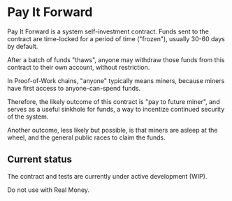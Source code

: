 
# Pay It Forward

Pay It Forward is a system self-investment contract.  Funds sent to the
contract are time-locked for a period of time ("frozen"), usually 30-60
days by default.

After a batch of funds "thaws", anyone may withdraw those funds from
this contract to their own account, without restriction.

In Proof-of-Work chains, "anyone" typically means miners, because miners
have first access to anyone-can-spend funds.

Therefore, the likely outcome of this contract is "pay to future miner",
and serves as a useful sinkhole for funds, a way to incentize
continued security of the system.

Another outcome, less likely but possible, is that miners are asleep
at the wheel, and the general public races to claim the funds.

## Current status

The contract and tests are currently under active development (WIP).

Do not use with Real Money.

